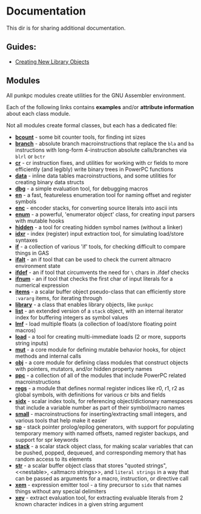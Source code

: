 # Documentation

This dir is for sharing additional documentation.


## Guides:
- [Creating New Library Objects](/doc/md/guide_library_objects.md)


## Modules
All punkpc modules create utilities for the GNU Assembler environment.

Each of the following links contains **examples** and/or **attribute information** about each class module.

Not all modules create formal classes, but each has a dedicated file:

- [**bcount**](/doc/s/examples/bcount_doc.s) - some bit counter tools, for finding int sizes
- [**branch**](/doc/s/examples/branch_doc.s) - absolute branch macroinstructions that replace the `bla` and `ba` instructions with long-form 4-instruction absolute calls/branches via `blrl` or `bctr`
- [**cr**](/doc/s/examples/cr_doc.s) - cr instruction fixes, and utilities for working with cr fields to more efficiently (and legibly) write binary trees in PowerPC functions
- [**data**](/doc/s/examples/data_doc.s) - inline data tables macroinstructions, and some utilities for creating binary data structs
- [**dbg**](/doc/s/examples/dbg_doc.s) - a simple evaluation tool, for debugging macros
- [**en**](/doc/s/examples/en_doc.s) - a fast, featureless enumeration tool for naming offset and register symbols
- [**enc**](/doc/s/examples/enc_doc.s) - encoder stacks, for converting source literals into ascii ints
- [**enum**](/doc/s/examples/enum_doc.s) - a powerful, 'enumerator object' class, for creating input parsers with mutable hooks
- [**hidden**](/doc/s/examples/hidden_doc.s) - a tool for creating hidden symbol names (without a linker)
- [**idxr**](/doc/s/examples/idxr_doc.s) - index (register) input extraction tool, for simulating load/store syntaxes
- [**if**](/doc/s/examples/if_doc.s) - a collection of various 'if' tools, for checking difficult to compare things in GAS
- [**ifalt**](/doc/s/examples/ifalt_doc.s) - an if tool that can be used to check the current altmacro environment state
- [**ifdef**](/doc/s/examples/ifdef_doc.s) - an if tool that circumvents the need for `\` chars in .ifdef checks
- [**ifnum**](/doc/s/examples/ifnum_doc.s) - an if tool that checks the first char of input literals for a numerical expression
- [**items**](/doc/s/examples/items_doc.s) - a scalar buffer object pseudo-class that can efficiently store `:vararg` items, for iterating through
- [**library**](/doc/s/examples/library_doc.s) - a class that enables library objects, like `punkpc`
- [**list**](/doc/s/examples/list_doc.s) - an extended version of a `stack` object, with an internal iterator index for buffering integers as symbol values
- [**lmf**](/doc/s/examples/lmf_doc.s) - load multiple floats (a collection of load/store floating point macros)
- [**load**](/doc/s/examples/load_doc.s) - a tool for creating multi-immediate loads (2 or more, supports string inputs)
- [**mut**](/doc/s/examples/mut_doc.s) - a core module for defining mutable behavior hooks, for object methods and internal calls
- [**obj**](/doc/s/examples/obj_doc.s) - a core module for defining class modules that construct objects with pointers, mutators, and/or hidden property names
- [**ppc**](/doc/s/examples/ppc_doc.s) - a collection of all of the modules that include PowerPC related macroinstructions
- [**regs**](/doc/s/examples/regs_doc.s) - a module that defines normal register indices like r0, r1, r2 as global symbols, with definitions for various cr bits and fields
- [**sidx**](/doc/s/examples/sidx_doc.s) - scalar index tools, for referencing object/dictionary namespaces that include a variable number as part of their symbol/macro names
- [**small**](/doc/s/examples/small_doc.s) - macroinstructions for inserting/extracting small integers, and various tools that help make it easier
- [**sp**](/doc/s/examples/sp_doc.s) - stack pointer prolog/epilog generators, with support for populating temporary memory with named offsets, named register backups, and support for spr keywords
- [**stack**](/doc/s/examples/stack_doc.s) - a scalar stack object class, for making scalar variables that can be pushed, popped, dequeued, and corresponding memory that has random access to its elements
- [**str**](/doc/s/examples/str_doc.s) - a scalar buffer object class that stores "quoted strings", \<\<nestable\>, \<altmacro strings\>\>, and `literal strings` in a way that can be passed as arguments for a macro, instruction, or directive call
- [**xem**](/doc/s/examples/xem_doc.s) - expression emitter tool - a tiny precursor to `sidx` that names things without any special delimiters
- [**xev**](/doc/s/examples/xev_doc.s) - extract evaluation tool, for extracting evaluable literals from 2 known character indices in a given string argument
